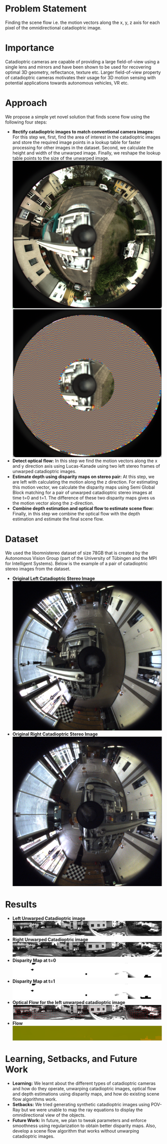 # Problem Statement
Finding the scene flow i.e. the motion vectors along the x, y, z axis for each pixel of the omnidirectional catadioptric image. 

# Importance
Catadioptric cameras are capable of providing a large field-of-view using a single lens and mirrors and have been shown to be used for recovering optimal 3D geometry, reflectance, texture etc. Larger field-of-view  property of catadioptric cameras motivates their usage for 3D motion sensing with potential applications towards autonomous vehicles, VR etc. 

# Approach
We propose a simple yet novel solution that finds scene flow using the following four steps:
 - **Rectify catadioptric images to match conventional camera images:** For this step we, first, find the area of interest in the catadioptric images and store the required image points in a lookup table for faster processing for other images in the dataset. Second, we calculate the height and width of the unwarped image. Finally, we reshape the lookup table points to the size of the unwarped image.
 ![alt text](original-image.png)
 ![alt text](image-region-selection.png)
 - **Detect optical flow:** In this step we find the motion vectors along the x and y direction axis using Lucas-Kanade using two left stereo frames of unwarped catadioptric images.
 - **Estimate depth using disparity maps on stereo pair:** At this step, we are left with calculating the motion along the z direction. For estimating this motion vector, we calculate the disparity maps using Semi Global Block matching for a pair of unwarped catadioptric stereo images at time t=0 and t=1. The difference of these two disparity maps gives us the motion vector along the z-direction.
 - **Combine depth estimation and optical flow to estimate scene flow:** Finally, in this step we combine the optical flow with the depth estimation and estimate the final scene flow.

# Dataset
We used the libomnistereo dataset of size 78GB that is created by the Autonomous Vision Group (part of the University of Tübingen and the MPI for Intelligent Systems). Below is the example of a pair of catadioptric stereo images from the dataset.
 - **Original Left Catadioptric Stereo Image**
 ![alt text](left_img_0000.png)
 - **Original Right Catadioptric Stereo Image**
 ![alt text](right_img_0000.png)

# Results
 - **Left Unwarped Catadioptric image**
 ![alt text](Panoramic_view_left_0000005000.png)
 - **Right Unwarped Catadioptric image**
 ![alt text](Panoramic_view_right_0000005000.png)
 - **Disparity Map at t=0** 
 ![alt text](disparity_map_0.png)
 - **Disparity Map at t=1**
 ![alt text](disparity_map_1.png)
 - **Optical Flow for the left unwarped catadioptric image**
 ![alt text](optical_flow.png)
 - **Flow**
 ![alt text](scene_flow.png)
 
# Learning, Setbacks, and Future Work
 - **Learning:** We learnt about the different types of catadioptric cameras and how do they operate, unwarping catadioptric images, optical flow and depth estimations using disparity maps, and how do existing scene flow algorithms work.
 - **Setbacks:** We tried generating synthetic catadioptric images using POV-Ray but we were unable to map the ray equations to display the omnidirectional view of the objects.
 - **Future Work:** In future, we plan to tweak parameters and enforce smoothness using regularization to obtain better disparity maps. Also, develop a scene flow algorithm that works without unwarping catadioptric images.
